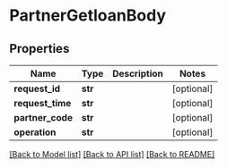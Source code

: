 # PartnerGetloanBody

## Properties
Name | Type | Description | Notes
------------ | ------------- | ------------- | -------------
**request_id** | **str** |  | [optional] 
**request_time** | **str** |  | [optional] 
**partner_code** | **str** |  | [optional] 
**operation** | **str** |  | [optional] 

[[Back to Model list]](../README.md#documentation-for-models) [[Back to API list]](../README.md#documentation-for-api-endpoints) [[Back to README]](../README.md)

